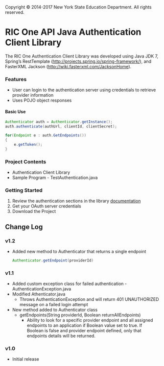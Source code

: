 
Copyright © 2014-2017 New York State Education Department. All rights reserved.

# RIC One API Java Authentication Client Library
The RIC One Authentication Client Library was developed using Java JDK 7, Spring’s RestTemplate
(http://projects.spring.io/spring-framework/), and FasterXML Jackson (http://wiki.fasterxml.com/JacksonHome).

### Features
* User can login to the authentication server using credentials to retrieve provider information
* Uses POJO object responses

#### Basic Use
```java
Authenticator auth = Authenticator.getInstance();
auth.authenticate(authUrl, clientId, clientSecret);

for(Endpoint e : auth.GetEndpoints())
{
	e.getToken();
}
```

### Project Contents
* Authentication Client Library
* Sample Program - TestAuthentication.java

### Getting Started
1. Review the authentication sections in the library <a href="http://www.ricone.org/vendors/ric-one-api/java-client-developers-guide/" target="_blank">documentation</a>
2. Get your OAuth server credentials
3. Download the Project

## Change Log
### v1.2
* Added new method to Authenticator that returns a single endpoint
    ```java
    Authenticator.getEndpoint(providerId)
    ```

### v1.1
* Added custom exception class for failed authentication - AuthenticationException.java
* Modified Athenticator.java
    * Throws AuthenticationException and will return 401 UNAUTHORIZED message on a failed login attempt
* New method added to Authenticator class
    * getEndpoints(String providerId, Boolean returnAllEndpoints)
        * Ability to look for a specific provider endpoint and all assigned endpoints to an application if Boolean value set to true.
          If Boolean is false and provider endpoint defined, only that endpoints details will be returned.

### v1.0
* Initial release
